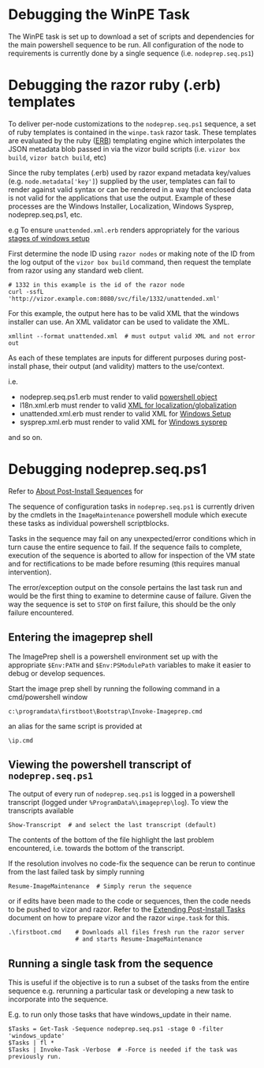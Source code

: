 # Debugging the WinPE Task

The WinPE task is set up to download a set of scripts and dependencies
for the main powershell sequence to be run. All configuration of the node
to requirements is currently done by a single sequence (i.e. `nodeprep.seq.ps1`)

# Debugging the razor ruby (.erb) templates

To deliver per-node customizations to the ``nodeprep.seq.ps1`` sequence, a
set of ruby templates is contained in the ``winpe.task`` razor task. These
templates are evaluated by the ruby ([ERB](http://www.stuartellis.eu/articles/erb/))
templating engine which interpolates the JSON metadata blob passed in via
the vizor build scripts (i.e. ``vizor box build``, ``vizor batch build``, etc)

Since the ruby templates (.erb) used by razor expand metadata key/values
(e.g. `node.metadata['key']`) supplied by the user, templates can fail to
render against valid syntax or can be rendered in a way that enclosed data is
not valid for the applications that use the output. Example of these processes
are the Windows Installer, Localization, Windows Sysprep, nodeprep.seq.ps1, etc.

e.g To ensure `unattended.xml.erb` renders appropriately for the various
[stages of windows setup](https://technet.microsoft.com/en-gb/library/cc749307(v=ws.10).aspx)

First determine the node ID using ``razor nodes`` or making note of the ID from 
the log output of the `vizor box build` command, then request the template
from razor using any standard web client.

    # 1332 in this example is the id of the razor node
    curl -ssfL 'http://vizor.example.com:8080/svc/file/1332/unattended.xml'

For this example, the output here has to be valid XML that the windows
installer can use. An XML validator can be used to validate the XML.

    xmllint --format unattended.xml  # must output valid XML and not error out

As each of these templates are inputs for different purposes during post-install
phase, their output (and validity) matters to the use/context.

i.e.

* nodeprep.seq.ps1.erb must render to valid [powershell object](about_sequences.html)
* l18n.xml.erb must render to valid [XML for localization/globalization](http://support.microsoft.com/kb/2764405)
* unattended.xml.erb must render to valid XML for [Windows Setup](https://technet.microsoft.com/en-us/library/cc766245(v=ws.10).aspx)
* sysprep.xml.erb must render to valid XML for [Windows sysprep](https://technet.microsoft.com/en-gb/library/hh824849.aspx)

and so on.

# Debugging nodeprep.seq.ps1

Refer to [About Post-Install Sequences](about_sequences.html) for 

The sequence of configuration tasks in ``nodeprep.seq.ps1`` is currently driven
by the cmdlets in the ``ImageMaintenance`` powershell module which execute these
tasks as individual powershell scriptblocks.

Tasks in the sequence may fail on any unexpected/error conditions which in
turn cause the entire sequence to fail. If the sequence fails to complete,
execution of the sequence is aborted to allow for inspection of the VM state
and for rectifications to be made before resuming (this requires manual
intervention).

The error/exception output on the console pertains the last task run and would 
be the first thing to examine to determine cause of failure. Given the way the
sequence is set to ``STOP`` on first failure, this should be the only failure
encountered.

## Entering the imageprep shell

The ImagePrep shell is a powershell environment set up with the appropriate
``$Env:PATH`` and ``$Env:PSModulePath`` variables to make it easier to debug or
develop sequences.

Start the image prep shell by running the following command in a
cmd/powershell window

    c:\programdata\firstboot\Bootstrap\Invoke-Imageprep.cmd

an alias for the same script is provided at

    \ip.cmd

## Viewing the powershell transcript of `nodeprep.seq.ps1`

The output of every run of `nodeprep.seq.ps1` is logged in a powershell
transcript (logged under `%ProgramData%\imageprep\log`). To view the
transcripts available

    Show-Transcript  # and select the last transcript (default)

The contents of the bottom of the file highlight the last problem encountered,
i.e. towards the bottom of the transcript.

If the resolution involves no code-fix the sequence can be rerun to continue from
the last failed task by simply running

    Resume-ImageMaintenance  # Simply rerun the sequence

or if edits have been made to the code or sequences, then the code needs to be
pushed to vizor and razor. Refer to the [Extending Post-Install Tasks](extending_postinstall_tasks.html)
document on how to prepare vizor and the razor ``winpe.task`` for this.

    .\firstboot.cmd    # Downloads all files fresh run the razor server
                       # and starts Resume-ImageMaintenance

## Running a single task from the sequence

This is useful if the objective is to run a subset of the tasks from the
entire sequence e.g. rerunning a particular task or developing a new task to
incorporate into the sequence.

E.g. to run only those tasks that have windows_update in their name.

    $Tasks = Get-Task -Sequence nodeprep.seq.ps1 -stage 0 -filter 'windows_update'
    $Tasks | fl *
    $Tasks | Invoke-Task -Verbose  # -Force is needed if the task was previously run.

